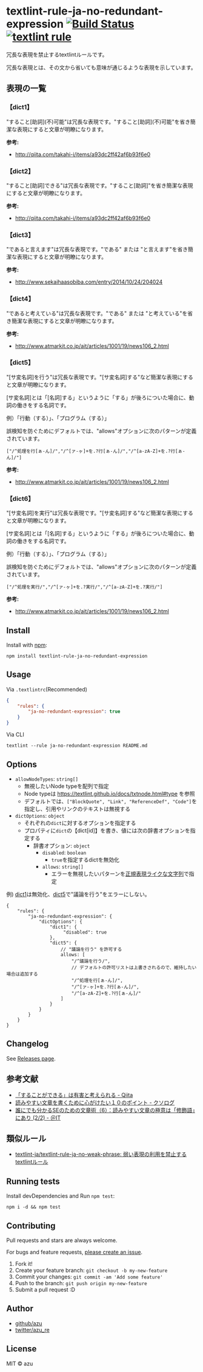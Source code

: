 # textlint-rule-ja-no-redundant-expression [![Build Status](https://travis-ci.org/textlint-ja/textlint-rule-ja-no-redundant-expression.svg?branch=master)](https://travis-ci.org/textlint-ja/textlint-rule-ja-no-redundant-expression) [![textlint rule](https://img.shields.io/badge/textlint-fixable-green.svg?style=social)](https://textlint.github.io/)

冗長な表現を禁止するtextlintルールです。

冗長な表現とは、その文から省いても意味が通じるような表現を示しています。

## 表現の一覧

### 【dict1】

"すること\[助詞](不)可能"は冗長な表現です。"すること\[助詞](不)可能"を省き簡潔な表現にすると文章が明瞭になります。

**参考:**

- <http://qiita.com/takahi-i/items/a93dc2ff42af6b93f6e0>

### 【dict2】

"すること\[助詞]できる"は冗長な表現です。"すること\[助詞]"を省き簡潔な表現にすると文章が明瞭になります。

**参考:**

- <http://qiita.com/takahi-i/items/a93dc2ff42af6b93f6e0>

### 【dict3】

"であると言えます"は冗長な表現です。"である" または "と言えます"を省き簡潔な表現にすると文章が明瞭になります。

**参考:**

- <http://www.sekaihaasobiba.com/entry/2014/10/24/204024>

### 【dict4】

"であると考えている"は冗長な表現です。"である" または "と考えている"を省き簡潔な表現にすると文章が明瞭になります。

**参考:**

- <http://www.atmarkit.co.jp/ait/articles/1001/19/news106_2.html>

### 【dict5】

"\[サ変名詞]を行う"は冗長な表現です。"\[サ変名詞]する"など簡潔な表現にすると文章が明瞭になります。

[サ変名詞]とは「[名詞]する」というように「する」が後ろについた場合に、動詞の働きをする名詞です。

例）「行動（する）」、「プログラム（する）」

誤検知を防ぐためにデフォルトでは、"allows"オプションに次のパターンが定義されています。

    ["/^処理を行[ぁ-ん]/","/^[ァ-ヶ]+を.?行[ぁ-ん]/","/^[a-zA-Z]+を.?行[ぁ-ん]/"]

**参考:**

- <http://www.atmarkit.co.jp/ait/articles/1001/19/news106_2.html>

### 【dict6】

"\[サ変名詞]を実行"は冗長な表現です。"\[サ変名詞]する"など簡潔な表現にすると文章が明瞭になります。

[サ変名詞]とは「[名詞]する」というように「する」が後ろについた場合に、動詞の働きをする名詞です。

例）「行動（する）」、「プログラム（する）」

誤検知を防ぐためにデフォルトでは、"allows"オプションに次のパターンが定義されています。

    ["/^処理を実行/","/^[ァ-ヶ]+を.?実行/","/^[a-zA-Z]+を.?実行/"]

**参考:**

- <http://www.atmarkit.co.jp/ait/articles/1001/19/news106_2.html>

## Install

Install with [npm](https://www.npmjs.com/):

    npm install textlint-rule-ja-no-redundant-expression

## Usage

Via `.textlintrc`(Recommended)

```json
{
    "rules": {
        "ja-no-redundant-expression": true
    }
}
```

Via CLI

    textlint --rule ja-no-redundant-expression README.md

## Options

- `allowNodeTypes`: `string[]`
  - 無視したいNode typeを配列で指定
  - Node typeは <https://textlint.github.io/docs/txtnode.html#type> を参照
  - デフォルトでは、`["BlockQuote", "Link", "ReferenceDef", "Code"]`を指定し、引用やリンクのテキストは無視する
- `dictOptions`: `object`
  - それぞれの`dict`に対するオプションを指定する
  - プロパティに`dict`の【dict[id]】を書き、値には次の辞書オプションを指定する
    - 辞書オプション: `object`
      - `disabled`: `boolean`
        - `true`を指定するdictを無効化
      - `allows`: `string[]`
        - エラーを無視したいパターンを[正規表現ライクな文字列](https://github.com/textlint/regexp-string-matcher)で指定

例) [dict1](#dict1)は無効化、[dict5](#dict5)で"議論を行う"をエラーにしない。

```json5
{
    "rules": {
        "ja-no-redundant-expression": {
            "dictOptions": {
                "dict1": {
                     "disabled": true
                },
                "dict5": {
                    // "議論を行う" を許可する
                    allows: [
                        "/^議論を行う/",
                        // デフォルトの許可リストは上書きされるので、維持したい場合は追加する
                        "/^処理を行[ぁ-ん]/",
                        "/^[ァ-ヶ]+を.?行[ぁ-ん]/",
                        "/^[a-zA-Z]+を.?行[ぁ-ん]/"
                    ]
                }
            }
        }
    }
}
```

## Changelog

See [Releases page](https://github.com/textlint-ja/textlint-rule-ja-no-redundant-expression/releases).

## 参考文献

- [「することができる」は有害と考えられる - Qiita](http://qiita.com/takahi-i/items/a93dc2ff42af6b93f6e0#comment-850ec4d194748453a39a)
- [読みやすい文章を書くために心がけたい１０のポイント - クソログ](http://www.sekaihaasobiba.com/entry/2014/10/24/204024)
- [誰にでも分かるSEのための文章術（6）：読みやすい文章の極意は「修飾語」にあり (2/2) - ＠IT](http://www.atmarkit.co.jp/ait/articles/1001/19/news106_2.html)

## 類似ルール

- [textlint-ja/textlint-rule-ja-no-weak-phrase: 弱い表現の利用を禁止するtextlintルール](https://github.com/textlint-ja/textlint-rule-ja-no-weak-phrase "textlint-ja/textlint-rule-ja-no-weak-phrase: 弱い表現の利用を禁止するtextlintルール")

## Running tests

Install devDependencies and Run `npm test`:

    npm i -d && npm test

## Contributing

Pull requests and stars are always welcome.

For bugs and feature requests, [please create an issue](https://github.com/textlint-ja/textlint-rule-ja-no-redundant-expression/issues).

1. Fork it!
2. Create your feature branch: `git checkout -b my-new-feature`
3. Commit your changes: `git commit -am 'Add some feature'`
4. Push to the branch: `git push origin my-new-feature`
5. Submit a pull request :D

## Author

- [github/azu](https://github.com/azu)
- [twitter/azu_re](https://twitter.com/azu_re)

## License

MIT © azu
